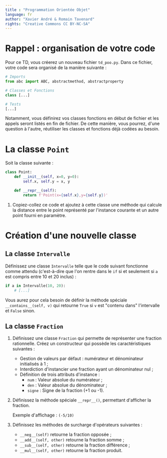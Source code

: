 ```yaml
---
title : "Programmation Orientée Objet"
language: fr
author: "Xavier André & Romain Tavenard"
rights: "Creative Commons CC BY-NC-SA"
---
```


# Rappel : organisation de votre code

Pour ce TD, vous créerez un nouveau fichier `td_poo.py`.
Dans ce fichier, votre code sera organisé de la manière suivante :

```python
# Imports
from abc import ABC, abstractmethod, abstractproperty

# Classes et Fonctions
class [...]

# Tests
[...]
```

Notamment, vous définirez vos classes fonctions en début de fichier et les appels
seront listés en fin de fichier. De cette manière, vous pourrez, d'une question
à l'autre, réutiliser les classes et fonctions déjà codées au besoin.


# La classe `Point`

Soit la classe suivante :

```python
class Point:
    def __init__(self, x=0, y=0):
        self.x, self.y = x, y

    def __repr__(self):
        return f'Point(x={self.x},y={self.y})'
```

1. Copiez-collez ce code et ajoutez à cette classe une méthode qui calcule la distance entre le point représenté par l'instance courante et un autre point fourni en paramètre.

# Création d'une nouvelle classe

## La classe `Intervalle`

Définissez une classe `Intervalle` telle que le code suivant fonctionne comme attendu (c'est-à-dire que l'on rentre dans le `if` si et seulement si `a` est compris entre 10 et 20 inclus) :

```python
if a in Intervalle(10, 20):
    # [...]
```

Vous aurez pour cela besoin de définir la méthode spéciale `__contains__(self, v)` qui retourne `True` si `v` est "contenu dans" l'intervalle et `False` sinon.

## La classe `Fraction`

1. Définissez une classe `Fraction` qui permette de représenter une fraction rationnelle. Créez un constructeur qui possède les caractéristiques suivantes :

    * Gestion de valeurs par défaut : numérateur et dénominateur initialisés à 1 ;
    * Interdiction d'instancier une fraction ayant un dénominateur nul ;
    * Définition de trois attributs d'instance :
        * `num` : Valeur absolue du numérateur ;
        * `den` : Valeur absolue du dénominateur ;
        * `signe` : Signe de la fraction (+1 ou -1).

2. Définissez la méthode spéciale `__repr__()`, permettant d'afficher la fraction.

    Exemple d'affichage : `(-5/10)`

3. Définissez les méthodes de surcharge d'opérateurs suivantes :

    * `__neg__(self)` retourne la fraction opposée ;
    * `__add__(self, other)` retourne la fraction somme ;
    * `__sub__(self, other)` retourne la fraction différence ;
    * `__mul__(self, other)` retourne la fraction produit.
